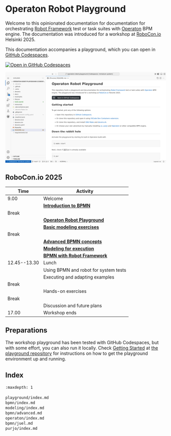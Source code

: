 <!-- Syntax: https://myst-parser.readthedocs.io/ -->

# Operaton Robot Playground

Welcome to this opinionated documentation for documentation for orchestrating [Robot Framework](https://robotframework.org/) test or task suites with [Operaton](https://operaton.org/) BPM engine. The documentation was introduced for a workshop at [RoboCon.io](https://robocon.io/) Helsinki 2025.

This documentation accompanies a playground, which you can open in [GitHub Codespaces](https://codespaces.new/datakurre/operaton-robot-playground).

[![Open in GitHub Codespaces](https://github.com/codespaces/badge.svg)](https://codespaces.new/datakurre/operaton-robot-playground)

![Screenshot of GitHub Codespaces](./README.png)


## RoboCon.io 2025

| Time          | Activity                              |
|---------------|---------------------------------------|
| 9.00          | Welcome                               |
|               | **[Introduction to BPMN](bpmn/index.md)**      |
| Break         |                                       |
|               | **[Operaton Robot Playground](playground/index.md)**      |
|               | **[Basic modeling exercises](modeling/index.md)** |
| Break         |                                       |
|               | **[Advanced BPMN concepts](bpmn/advanced.md)** |
|               | **[Modeling for execution](operaton/index.md)** |
|               | **[BPMN with Robot Framework](purjo/index.md)** |
| 12.45--13.30  | Lunch                                 |
|               | Using BPMN and robot for system tests |
|               | Executing and adapting examples       |
| Break         |                                       |
|               | Hands-on exercises                    |
| Break         |                                       |
|               | Discussion and future plans           |
| 17.00         | Workshop ends                         |

## Preparations

The workshop playground has been tested with GitHub Codespaces, but with some effort, you can also run it locally. Check [Getting Started](https://github.com/datakurre/operaton-robot-playground#getting-started) at [the playground repository](https://github.com/datakurre/operation-robot-playground) for instructions on how to get the playground environment up and running.

## Index

```{toctree}
:maxdepth: 1

playground/index.md
bpmn/index.md
modeling/index.md
bpmn/advanced.md
operaton/index.md
bpmn/juel.md
purjo/index.md
```